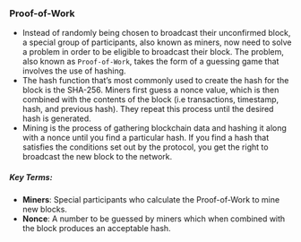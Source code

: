 ### Proof-of-Work
- Instead of randomly being chosen to broadcast their unconfirmed block, a special group of participants, also known as miners, now need to solve a problem in order to be eligible to broadcast their block. The problem, also known as `Proof-of-Work`, takes the form of a guessing game that involves the use of hashing.
- The hash function that’s most commonly used to create the hash for the block is the SHA-256. Miners first guess a nonce value, which is then combined with the contents of the block (i.e transactions, timestamp, hash, and previous hash). They repeat this process until the desired hash is generated.
- Mining is the process of gathering blockchain data and hashing it along with a nonce until you find a particular hash. If you find a hash that satisfies the conditions set out by the protocol, you get the right to broadcast the new block to the network.
##### Key Terms:

- __Miners__: Special participants who calculate the Proof-of-Work to mine new blocks.
- __Nonce__: A number to be guessed by miners which when combined with the block produces an acceptable hash.